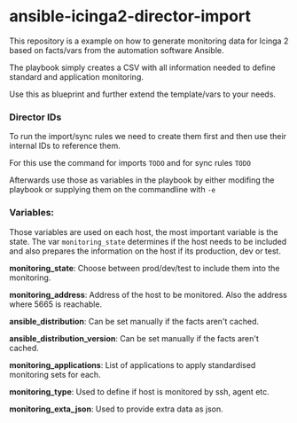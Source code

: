 # ansible-icinga2-director-import

This repository is a example on how to generate monitoring data for Icinga 2 based on facts/vars from the automation software Ansible.

The playbook simply creates a CSV with all information needed to define standard and application monitoring.

Use this as blueprint and further extend the template/vars to your needs.

### Director IDs

To run the import/sync rules we need to create them first and then use their internal IDs to reference them.

For this use the command for imports `TODO` and for sync rules `TODO`

Afterwards use those as variables in the playbook by either modifing the playbook or supplying them on the commandline with `-e`

### Variables:

Those variables are used on each host, the most important variable is the state. The var `monitoring_state` determines if the host needs to be included and also prepares the information on the host if its production, dev or test. 

**monitoring_state**: Choose between prod/dev/test to include them into the monitoring.

**monitoring_address**: Address of the host to be monitored. Also the address where 5665 is reachable.

**ansible_distribution**: Can be set manually if the facts aren't cached.

**ansible_distribution_version**: Can be set manually if the facts aren't cached.

**monitoring_applications**: List of applications to apply standardised monitoring sets for each.

**monitoring_type**: Used to define if host is monitored by ssh, agent etc.

**monitoring_exta_json**: Used to provide extra data as json.
